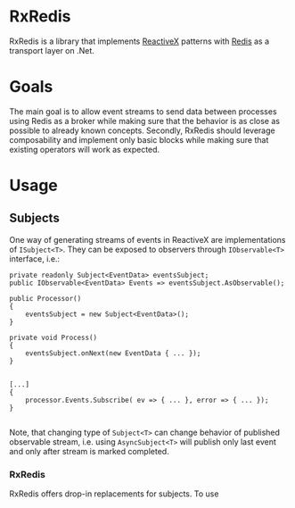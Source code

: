 # RxRedis

RxRedis is a library that implements [ReactiveX](http://reactivex.io/) 
patterns with [Redis](http://redis.io/) as a transport layer on .Net.

Goals
=====

The main goal is to allow event streams to send data between processes 
using Redis as a broker while making sure that the behavior is as close
as possible to already known concepts.
Secondly, RxRedis should leverage composability and implement only basic blocks
while making sure that existing operators will work as expected.

Usage
=====

Subjects
--------

One way of generating streams of events in ReactiveX are implementations of `ISubject<T>`.
They can be exposed to observers through `IObservable<T>` interface, i.e.:

```CSharp
private readonly Subject<EventData> eventsSubject;
public IObservable<EventData> Events => eventsSubject.AsObservable();

public Processor() 
{
    eventsSubject = new Subject<EventData>();
}

private void Process() 
{
    eventsSubject.onNext(new EventData { ... });    
}


[...]
{
    processor.Events.Subscribe( ev => { ... }, error => { ... });
}
    
``` 

Note, that changing type of `Subject<T>` can change behavior of published observable stream,
i.e. using `AsyncSubject<T>` will publish only last event and only after stream is marked completed.

### RxRedis

RxRedis offers drop-in replacements for subjects. To use 
